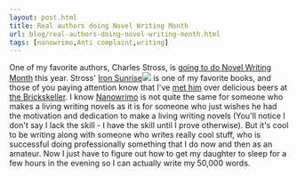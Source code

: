 ```yaml
---
layout: post.html
title: Real authors doing Novel Writing Month
url: blog/real-authors-doing-novel-writing-month.html
tags: [nanowrimo,Anti complaint,writing]
---
```

One of my favorite authors, Charles Stross, is [going to do Novel Writing Month](http://www.antipope.org/charlie/blog-static/2008/10/back_home_part_30.html) this year. Stross' [Iron Sunrise](http://www.amazon.com/gp/product/0441012965?ie=UTF8&tag=comphub08-20&linkCode=as2&camp=1789&creative=390957&creativeASIN=0441012965)![](http://www.assoc-amazon.com/e/ir?t=comphub08-20&l=as2&o=1&a=0441012965) is one of my favorite books, and those of you paying attention know that I've [met him](/node/858) over delicious beers at [the Brickskeller](http://lovethebeer.com/brickskeller.html). I know [Nanowrimo](http://www.nanowrimo.org) is not quite the same for someone who makes a living writing novels as it is for someone who just wishes he had the motivation and dedication to make a living writing novels (You'll notice I don't say I lack the skill - I have the skill until I prove otherwise). But it's cool to be writing along with someone who writes really cool stuff, who is successful doing professionally something that I do now and then as an amateur. Now I just have to figure out how to get my daughter to sleep for a few hours in the evening so I can actually write my 50,000 words. 
